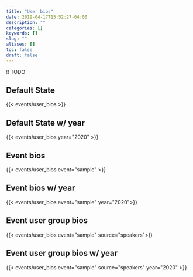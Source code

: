 ```yaml
---
title: "User bios"
date: 2019-04-17T15:52:27-04:00
description: ""
categories: []
keywords: []
slug: ""
aliases: []
toc: false
draft: false
---
```


!! TODO

## Default State  

{{< events/user_bios >}}

## Default State w/ year  

{{< events/user_bios year="2020" >}}

## Event bios 

{{< events/user_bios event="sample" >}}

## Event bios w/ year

{{< events/user_bios event="sample" year="2020">}}

## Event user group bios  

{{< events/user_bios event="sample" source="speakers">}}

## Event user group bios w/ year

{{< events/user_bios event="sample" source="speakers" year="2020" >}}